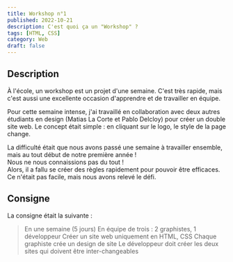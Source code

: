 ```yaml
---
title: Workshop n°1
published: 2022-10-21
description: C'est quoi ça un "Workshop" ?
tags: [HTML, CSS]
category: Web
draft: false
---
```


<!-- # Workshop n°1 -->

## Description

À l'école, un workshop est un projet d'une semaine. C'est très rapide, mais c'est aussi une excellente occasion d'apprendre et de travailler en équipe.

Pour cette semaine intense, j'ai travaillé en collaboration avec deux autres étudiants en design (Matias La Corte et Pablo Delcloy) pour créer un double site web. Le concept était simple : en cliquant sur le logo, le style de la page change.

La difficulté était que nous avons passé une semaine à travailler ensemble, mais au tout début de notre première année !
<br/>
Nous ne nous connaissions pas du tout ! 
<br>
Alors, il a fallu se créer des règles rapidement pour pouvoir être efficaces.
Ce n'était pas facile, mais nous avons relevé le défi.

## Consigne

La consigne était la suivante :

> En une semaine (5 jours)
> En équipe de trois : 2 graphistes, 1 développeur
> Créer un site web uniquement en HTML, CSS
> Chaque graphiste crée un design de site
> Le développeur doit créer les deux sites qui doivent être inter-changeables
